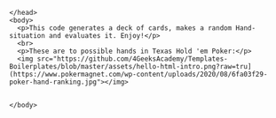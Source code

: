 <!DOCTYPE html>
<html>
    <head>

    </head>
    <body>
      <p>This code generates a deck of cards, makes a random Hand- situation and evaluates it. Enjoy!</p>
      <br>
      <p>These are to possible hands in Texas Hold 'em Poker:</p>
      <img src="https://github.com/4GeeksAcademy/Templates-Boilerplates/blob/master/assets/hello-html-intro.png?raw=tru](https://www.pokermagnet.com/wp-content/uploads/2020/08/6fa03f29-poker-hand-ranking.jpg"></img>


    </body>
</html>
